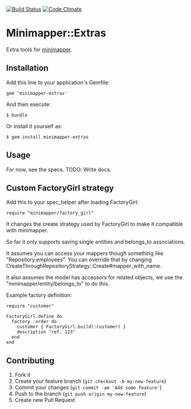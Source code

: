 [![Build Status](https://secure.travis-ci.org/barsoom/minimapper-extras.png)](http://travis-ci.org/barsoom/minimapper-extras)
[![Code Climate](https://codeclimate.com/badge.png)](https://codeclimate.com/github/barsoom/minimapper-extras)

# Minimapper::Extras

Extra tools for [minimapper](https://github.com/joakimk/minimapper).

## Installation

Add this line to your application's Gemfile:

    gem 'minimapper-extras'

And then execute:

    $ bundle

Or install it yourself as:

    $ gem install minimapper-extras

## Usage

For now, see the specs. TODO: Write docs.

## Custom FactoryGirl strategy

Add this to your spec_helper after loading FactoryGirl:

    require "minimapper/factory_girl"

It changes the create strategy used by FactoryGirl to make it compatible with minimapper.

So far it only supports saving single entities and belongs_to associations.

It assumes you can access your mappers though something like "Repository.employees". You can override that by
changing CreateThroughRepositoryStrategy::Create#mapper_with_name.

It also assumes the model has accessors for related objects, we use the "minimapper/entity/belongs_to" to do this.

Example factory definition:

    require "customer"

    FactoryGirl.define do
      factory :order do
        customer { FactoryGirl.build(:customer) }
        description "ref. 123"
      end
    end

## Contributing

1. Fork it
2. Create your feature branch (`git checkout -b my-new-feature`)
3. Commit your changes (`git commit -am 'Add some feature'`)
4. Push to the branch (`git push origin my-new-feature`)
5. Create new Pull Request
